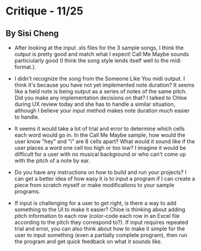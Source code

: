 # Critique - 11/25
## By Sisi Cheng

* After looking at the input .xls files for the 3 sample songs, I think the output is pretty good and match what I expect! Call Me Maybe sounds particiularly good (I think the song style lends itself well to the midi format.).

* I didn't recognize the song from the Someone Like You midi output. I think it's because you have not yet implemented note duration? It seems like a held note is being output as a series of notes of the same pitch. Did you make any implementation decisions on that? I talked to Chloe during UX review today and she has to handle a similar situation, although I believe your input method makes note duration much easier to handle.

* It seems it would take a lot of trial and error to determine which cells each word would go in. In the Call Me Maybe sample, how would the user know "hey" and "i" are 8 cells apart? What would it sound like if the user places a word one cell too high or too low? I imagine it would be difficult for a user with no musical background or who can't come up with the pitch of a note by ear.

* Do you have any instructions on how to build and run your projects? I can get a better idea of how easy it is to input a program if I can create a piece from scratch myself or make modifications to your sample programs.

* If input is challenging for a user to get right, is there a way to add something to the UI to make it easier? Chloe is thinking about adding pitch information to each row (color-code each row in an Excel file according to the pitch they correspond to?). If input requires repeated trial and error, you can also think about how to make it simple for the user to input something (even a partially complete program), then run the program and get quick feedback on what it sounds like.
